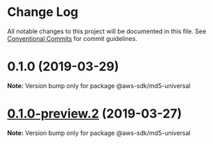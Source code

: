 # Change Log

All notable changes to this project will be documented in this file.
See [Conventional Commits](https://conventionalcommits.org) for commit guidelines.

# 0.1.0 (2019-03-29)

**Note:** Version bump only for package @aws-sdk/md5-universal





# [0.1.0-preview.2](https://github.com/aws/aws-sdk-js-v3/compare/@aws-sdk/md5-universal@0.1.0-preview.1...@aws-sdk/md5-universal@0.1.0-preview.2) (2019-03-27)

**Note:** Version bump only for package @aws-sdk/md5-universal

